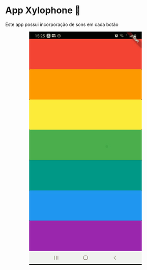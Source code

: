 # App Xylophone 🎹

Este app possui incorporação de sons em cada botão

<p align ="center">
<img src="/images/gifTela.gif">
</p>
